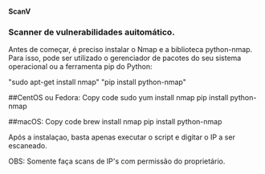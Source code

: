#### ScanV

### Scanner de vulnerabilidades auitomático.

Antes de começar, é preciso instalar o Nmap e a biblioteca python-nmap. Para isso, pode ser utilizado o gerenciador de pacotes do seu sistema operacional ou a ferramenta pip do Python:

"sudo apt-get install nmap"
"pip install python-nmap"


##CentOS ou Fedora:
Copy code
sudo yum install nmap
pip install python-nmap


##macOS:
Copy code
brew install nmap
pip install python-nmap

Após a instalaçao, basta apenas executar o script e digitar o IP a ser escaneado.

OBS: Somente faça scans de IP's com permissão do proprietário.
